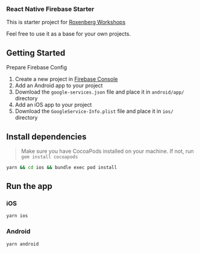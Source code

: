 ### React Native Firebase Starter

This is starter project for [Roxenberg Workshops](https://patreon.com/roxenberg)

Feel free to use it as a base for your own projects.



## Getting Started

Prepare Firebase Config

  1. Create a new project in [Firebase Console](https://console.firebase.google.com/)
  2. Add an Android app to your project
  3. Download the `google-services.json` file and place it in `android/app/` directory
  4. Add an iOS app to your project
  5. Download the `GoogleService-Info.plist` file and place it in `ios/` directory


## Install dependencies

> Make sure you have CocoaPods installed on your machine. If not, run `gem install cocoapods`

```bash
yarn && cd ios && bundle exec pod install
```


## Run the app

### iOS
```bash
yarn ios
```

### Android
```bash
yarn android
```


